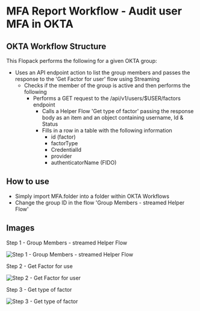 # MFA Report Workflow - Audit user MFA in OKTA

## OKTA Workflow Structure


This Flopack performs the following for a given OKTA group:


- Uses an API endpoint action to list the group members and passes the response to the 'Get Factor for user' flow using Streaming
  - Checks if the member of the group is active and then performs the following
    - Performs a GET request to the /api/v1/users/$USER/factors endpoint
      - Calls a Helper Flow 'Get type of factor' passing the response body as an item and an object containing username, Id & Status
      - Fills in a row in a table with the following information
        - id (factor)
        - factorType
        - CredentialId
        - provider
        - authenticatorName (FIDO)

## How to use

- Simply import MFA.folder into a folder within OKTA Workflows
- Change the group ID in the flow 'Group Members - streamed Helper Flow'

## Images
Step 1 - Group Members - streamed Helper Flow

   ![Step 1 - Group Members - streamed Helper Flow](https://user-images.githubusercontent.com/22709115/161848999-e972bb17-da59-40a1-82d7-0b5ebb462b05.png)

Step 2 - Get Factor for use

   ![Step 2 - Get Factor for user](https://user-images.githubusercontent.com/22709115/161849026-db993c49-b3db-48eb-a797-adc0b1c162f5.png)
  
Step 3 - Get type of factor

   ![Step 3 - Get type of factor](https://user-images.githubusercontent.com/22709115/161849064-c1a80e8f-0e4e-469d-a2a7-f9293713fc26.png)